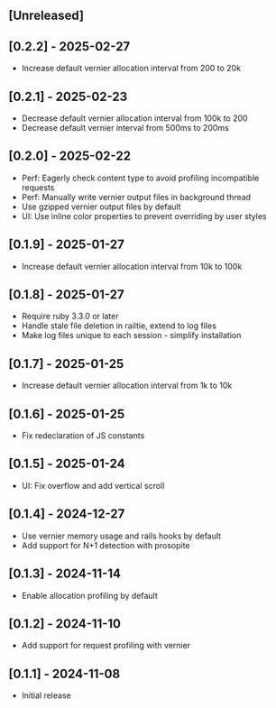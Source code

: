 ## [Unreleased]

## [0.2.2] - 2025-02-27

- Increase default vernier allocation interval from 200 to 20k

## [0.2.1] - 2025-02-23

- Decrease default vernier allocation interval from 100k to 200
- Decrease default vernier interval from 500ms to 200ms

## [0.2.0] - 2025-02-22

- Perf: Eagerly check content type to avoid profiling incompatible requests
- Perf: Manually write vernier output files in background thread
- Use gzipped vernier output files by default
- UI: Use inline color properties to prevent overriding by user styles

## [0.1.9] - 2025-01-27

- Increase default vernier allocation interval from 10k to 100k

## [0.1.8] - 2025-01-27

- Require ruby 3.3.0 or later
- Handle stale file deletion in railtie, extend to log files
- Make log files unique to each session - simplify installation

## [0.1.7] - 2025-01-25

- Increase default vernier allocation interval from 1k to 10k

## [0.1.6] - 2025-01-25

- Fix redeclaration of JS constants

## [0.1.5] - 2025-01-24

- UI: Fix overflow and add vertical scroll

## [0.1.4] - 2024-12-27

- Use vernier memory usage and rails hooks by default
- Add support for N+1 detection with prosopite

## [0.1.3] - 2024-11-14

- Enable allocation profiling by default

## [0.1.2] - 2024-11-10

- Add support for request profiling with vernier

## [0.1.1] - 2024-11-08

- Initial release
